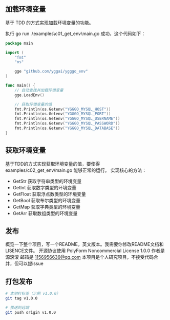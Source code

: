 ## 加载环境变量

基于 TDD 的方式实现加载环境变量的功能。

执行 go run .\examples\c01_get_env\main.go 成功，这个代码如下：

```go
package main

import (
	"fmt"
	"os"

	gge "github.com/yggai/ygggo_env"
)

func main() {
	// 自动查找并加载环境变量
	gge.LoadEnv()

	// 获取环境变量的值
	fmt.Println(os.Getenv("YGGGO_MYSQL_HOST"))
	fmt.Println(os.Getenv("YGGGO_MYSQL_PORT"))
	fmt.Println(os.Getenv("YGGGO_MYSQL_USERNAME"))
	fmt.Println(os.Getenv("YGGGO_MYSQL_PASSWORD"))
	fmt.Println(os.Getenv("YGGGO_MYSQL_DATABASE"))
}

```


## 获取环境变量
基于TDD的方式实现获取环境变量的值，要使得 examples/c02_get_env/main.go 能够正常的运行。
实现核心的方法：
- GetStr 获取字符串类型的环境变量
- GetInt 获取数字类型的环境变量
- GetFloat 获取浮点数类型的环境变量
- GetBool 获取布尔类型的环境变量
- GetMap 获取字典类型的环境变量
- GetArr 获取数组类型的环境变量

## 发布
概览一下整个项目，写一个README，英文版本。我需要你修改README文档和LISENCE文件。
开源协议使用 PolyForm Noncommercial License 1.0.0  作者是 源滚滚 邮箱是 1156956636@qq.com
本项目是个人研究项目，不接受代码合并，但可以提issue


## 打包发布
```bash
# 本地打标签（示例 v1.0.0）
git tag v1.0.0

# 推送到远端
git push origin v1.0.0
```
